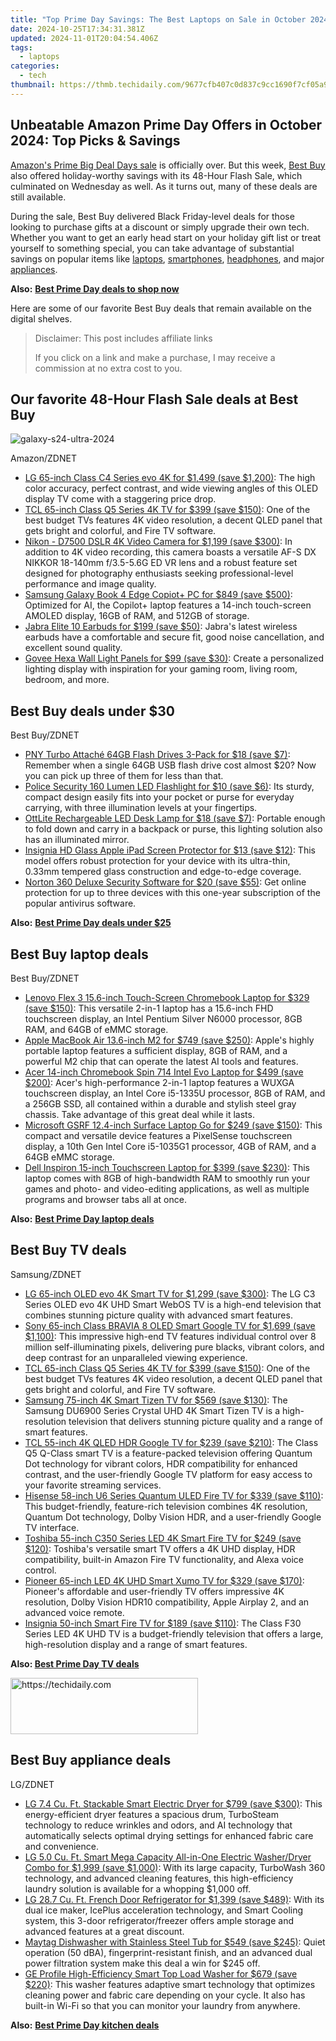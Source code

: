 ```yaml
---
title: "Top Prime Day Savings: The Best Laptops on Sale in October 2024 - Features, Reviews & More!"
date: 2024-10-25T17:34:31.381Z
updated: 2024-11-01T20:04:54.406Z
tags:
  - laptops
categories:
  - tech
thumbnail: https://thmb.techidaily.com/9677cfb407c0d837c9cc1690f7cf05a933d33e50ff1cbdb69343ac2f08c37cb1.jpg
---
```


## Unbeatable Amazon Prime Day Offers in October 2024: Top Picks & Savings

[Amazon's Prime Big Deal Days sale](https://www.zdnet.com/home-and-office/october-prime-day-2024-heres-everything-you-need-to-know/) is officially over. But this week, [Best Buy](https://shop-links.co/link/?url=https%3A%2F%2Fwww.bestbuy.com%2F&publisher_slug=itechdaily19598&exclusive=1) also offered holiday-worthy savings with its 48-Hour Flash Sale, which culminated on Wednesday as well. As it turns out, many of these deals are still available. 

During the sale, Best Buy delivered Black Friday-level deals for those looking to purchase gifts at a discount or simply upgrade their own tech. Whether you want to get an early head start on your holiday gift list or treat yourself to something special, you can take advantage of substantial savings on popular items like [laptops](https://www.zdnet.com/article/best-early-prime-day-laptop-deals-2024/), [smartphones](https://www.zdnet.com/article/best-early-prime-day-phone-deals/), [headphones](https://www.zdnet.com/article/best-prime-day-headphone-deals/), and major [appliances](https://www.zdnet.com/article/best-early-prime-day-kitchen-deals/). 

**Also:** [**Best Prime Day deals to shop now**](https://www.zdnet.com/article/best-early-amazon-prime-day-deals-2024/)

Here are some of our favorite Best Buy deals that remain available on the digital shelves.

>  Disclaimer: This post includes affiliate links
>
>  If you click on a link and make a purchase, I may receive a commission at no extra cost to you.
>

## Our favorite 48-Hour Flash Sale deals at Best Buy

![galaxy-s24-ultra-2024](https://www.zdnet.com/a/img/resize/01cdf104edbcfc2824d2887471bb859bd9300f88/2024/07/12/02e3a444-211a-4951-92d4-e777f151db7e/galaxy-s24-ultra-2024.jpg?auto=webp&width=1280)

Amazon/ZDNET

* [LG 65-inch Class C4 Series evo 4K for $1,499 (save $1,200)](https://shop-links.co/link/?url=https%3A%2F%2Fwww.bestbuy.com%2Fsite%2Flg-65-class-c4-series-oled-evo-4k-uhd-smart-webos-tv-2024%2F6578042.p%3FskuId%3D6578042&publisher%5Fslug=zdnet&article%5Fname=top%20best%20buy%20deals%20for%20october%20prime%20day%202024%3A%20still%20available&article%5Furl=https%3A%2F%2Fwww.zdnet.com%2Farticle%2Fbest-buy-prime-day-deals-2024-10-11%2F&exclusive=1&u1=zd-%5F%5FCOM%5FCLICK%5FID%5F%5F-dtp): The high color accuracy, perfect contrast, and wide viewing angles of this OLED display TV come with a staggering price drop.
* [TCL 65-inch Class Q5 Series 4K TV for $399 (save $150)](https://shop-links.co/link/?url=https%3A%2F%2Fwww.bestbuy.com%2Fsite%2Ftcl-65-class-q5-series-4k-uhd-hdr-pro-qled-smart-fire-tv-2024%2F6593220.p%3FskuId%3D6593220&publisher%5Fslug=zdnet&article%5Fname=top%20best%20buy%20deals%20for%20october%20prime%20day%202024%3A%20still%20available&article%5Furl=https%3A%2F%2Fwww.zdnet.com%2Farticle%2Fbest-buy-prime-day-deals-2024-10-11%2F&exclusive=1&u1=zd-%5F%5FCOM%5FCLICK%5FID%5F%5F-dtp): One of the best budget TVs features 4K video resolution, a decent QLED panel that gets bright and colorful, and Fire TV software.
* [Nikon - D7500 DSLR 4K Video Camera for $1,199 (save $300)](https://shop-links.co/link/?url=https%3A%2F%2Fwww.bestbuy.com%2Fsite%2Fnikon-d7500-dslr-4k-video-camera-with-af-s-dx-nikkor-18-140mm-f-3-5-5-6g-ed-vr-lens-black%2F5852910.p%3FskuId%3D5852910&publisher%5Fslug=zdnet&article%5Fname=top%20best%20buy%20deals%20for%20october%20prime%20day%202024%3A%20still%20available&article%5Furl=https%3A%2F%2Fwww.zdnet.com%2Farticle%2Fbest-buy-prime-day-deals-2024-10-11%2F&exclusive=1&u1=zd-%5F%5FCOM%5FCLICK%5FID%5F%5F-dtp): In addition to 4K video recording, this camera boasts a versatile AF-S DX NIKKOR 18-140mm f/3.5-5.6G ED VR lens and a robust feature set designed for photography enthusiasts seeking professional-level performance and image quality.
* [Samsung Galaxy Book 4 Edge Copiot+ PC for $849 (save $500)](https://shop-links.co/link/?url=https%3A%2F%2Fwww.bestbuy.com%2Fsite%2Fsamsung-galaxy-book4-edge-copilot-pc-14-amoled-touch-screen-laptop-snapdragon-x-elite-3-4ghz-16gb-memory-512gb-storage-sapphire-blue%2F6583789.p%3FskuId%3D6583789&publisher%5Fslug=zdnet&article%5Fname=top%20best%20buy%20deals%20for%20october%20prime%20day%202024%3A%20still%20available&article%5Furl=https%3A%2F%2Fwww.zdnet.com%2Farticle%2Fbest-buy-prime-day-deals-2024-10-11%2F&exclusive=1&u1=zd-%5F%5FCOM%5FCLICK%5FID%5F%5F-dtp): Optimized for AI, the Copilot+ laptop features a 14-inch touch-screen AMOLED display, 16GB of RAM, and 512GB of storage.
* [Jabra Elite 10 Earbuds for $199 (save $50)](https://shop-links.co/link/?url=https%3A%2F%2Fwww.bestbuy.com%2Fsite%2Fjabra-elite-10-dolby-atmos-true-wireless-in-ear-heaphones-titanium-black%2F6553257.p%3FskuId%3D6553257&publisher%5Fslug=zdnet&article%5Fname=top%20best%20buy%20deals%20for%20october%20prime%20day%202024%3A%20still%20available&article%5Furl=https%3A%2F%2Fwww.zdnet.com%2Farticle%2Fbest-buy-prime-day-deals-2024-10-11%2F&exclusive=1&u1=zd-%5F%5FCOM%5FCLICK%5FID%5F%5F-dtp): Jabra's latest wireless earbuds have a comfortable and secure fit, good noise cancellation, and excellent sound quality.
* [Govee Hexa Wall Light Panels for $99 (save $30)](https://shop-links.co/link/?url=https%3A%2F%2Fwww.bestbuy.com%2Fsite%2Fgovee-hexa-wall-light-panels-7-panels-multi%2F6503425.p%3FskuId%3D6503425&publisher%5Fslug=zdnet&article%5Fname=top%20best%20buy%20deals%20for%20october%20prime%20day%202024%3A%20still%20available&article%5Furl=https%3A%2F%2Fwww.zdnet.com%2Farticle%2Fbest-buy-prime-day-deals-2024-10-11%2F&exclusive=1&u1=zd-%5F%5FCOM%5FCLICK%5FID%5F%5F-dtp): Create a personalized lighting display with inspiration for your gaming room, living room, bedroom, and more.

## Best Buy deals under $30

Best Buy/ZDNET

* [PNY Turbo Attaché 64GB Flash Drives 3-Pack for $18 (save $7)](https://shop-links.co/link/?url=https%3A%2F%2Fwww.bestbuy.com%2Fsite%2Fpny-turbo-attache-3-64gb-usb-3-0-type-a-flash-drive-3-pack-silver%2F6488351.p%3FskuId%3D6488351&publisher%5Fslug=zdnet&article%5Fname=top%20best%20buy%20deals%20for%20october%20prime%20day%202024%3A%20still%20available&article%5Furl=https%3A%2F%2Fwww.zdnet.com%2Farticle%2Fbest-buy-prime-day-deals-2024-10-11%2F&exclusive=1&u1=zd-%5F%5FCOM%5FCLICK%5FID%5F%5F-dtp): Remember when a single 64GB USB flash drive cost almost $20? Now you can pick up three of them for less than that.
* [Police Security 160 Lumen LED Flashlight for $10 (save $6)](https://shop-links.co/link/?url=https%3A%2F%2Fwww.bestbuy.com%2Fsite%2Fpolice-security-160-lumen-led-flashlight-black%2F6351489.p%3FskuId%3D6351489&publisher%5Fslug=zdnet&article%5Fname=top%20best%20buy%20deals%20for%20october%20prime%20day%202024%3A%20still%20available&article%5Furl=https%3A%2F%2Fwww.zdnet.com%2Farticle%2Fbest-buy-prime-day-deals-2024-10-11%2F&exclusive=1&u1=zd-%5F%5FCOM%5FCLICK%5FID%5F%5F-dtp): Its sturdy, compact design easily fits into your pocket or purse for everyday carrying, with three illumination levels at your fingertips.
* [OttLite Rechargeable LED Desk Lamp for $18 (save $7)](https://shop-links.co/link/?url=https%3A%2F%2Fwww.bestbuy.com%2Fsite%2Fottlite-rechargeable-led-desk-lamp-with-lighted-mirror-white%2F6501791.p%3FskuId%3D6501791&publisher%5Fslug=zdnet&article%5Fname=top%20best%20buy%20deals%20for%20october%20prime%20day%202024%3A%20still%20available&article%5Furl=https%3A%2F%2Fwww.zdnet.com%2Farticle%2Fbest-buy-prime-day-deals-2024-10-11%2F&exclusive=1&u1=zd-%5F%5FCOM%5FCLICK%5FID%5F%5F-dtp): Portable enough to fold down and carry in a backpack or purse, this lighting solution also has an illuminated mirror.
* [Insignia HD Glass Apple iPad Screen Protector for $13 (save $12)](https://shop-links.co/link/?url=https%3A%2F%2Fwww.bestbuy.com%2Fsite%2Finsignia-hd-glass-screen-protector-for-apple-ipad-10-9-10th-gen-latest-model-clear%2F6516676.p%3FskuId%3D6516676&publisher%5Fslug=zdnet&article%5Fname=top%20best%20buy%20deals%20for%20october%20prime%20day%202024%3A%20still%20available&article%5Furl=https%3A%2F%2Fwww.zdnet.com%2Farticle%2Fbest-buy-prime-day-deals-2024-10-11%2F&exclusive=1&u1=zd-%5F%5FCOM%5FCLICK%5FID%5F%5F-dtp): This model offers robust protection for your device with its ultra-thin, 0.33mm tempered glass construction and edge-to-edge coverage.
* [Norton 360 Deluxe Security Software for $20 (save $55)](https://shop-links.co/link/?url=https%3A%2F%2Fwww.bestbuy.com%2Fsite%2Fnorton-360-deluxe-3-device-antivirus-internet-security-software-vpn-dark-web-monitoring-1-year-subscription-android-mac-os-windows-apple-ios-digital%2F6346689.p%3FskuId%3D6346689&publisher%5Fslug=zdnet&article%5Fname=top%20best%20buy%20deals%20for%20october%20prime%20day%202024%3A%20still%20available&article%5Furl=https%3A%2F%2Fwww.zdnet.com%2Farticle%2Fbest-buy-prime-day-deals-2024-10-11%2F&exclusive=1&u1=zd-%5F%5FCOM%5FCLICK%5FID%5F%5F-dtp): Get online protection for up to three devices with this one-year subscription of the popular antivirus software.

**Also:** [**Best Prime Day deals under $25**](https://www.zdnet.com/article/best-prime-day-deals-under-25-2024-10-07/)

## Best Buy laptop deals

Best Buy/ZDNET

* [Lenovo Flex 3 15.6-inch Touch-Screen Chromebook Laptop for $329 (save $150)](https://shop-links.co/link/?url=https%3A%2F%2Fwww.bestbuy.com%2Fsite%2Flenovo-flex-3-15-6-fhd-touch-screen-chromebook-laptop-pentium-silver-n6000-with-8gb-memory-64gb-emmc-abyss-blue%2F6531745.p%3FskuId%3D6531745&publisher%5Fslug=zdnet&article%5Fname=top%20best%20buy%20deals%20for%20october%20prime%20day%202024%3A%20still%20available&article%5Furl=https%3A%2F%2Fwww.zdnet.com%2Farticle%2Fbest-buy-prime-day-deals-2024-10-11%2F&exclusive=1&u1=zd-%5F%5FCOM%5FCLICK%5FID%5F%5F-dtp): This versatile 2-in-1 laptop has a 15.6-inch FHD touchscreen display, an Intel Pentium Silver N6000 processor, 8GB RAM, and 64GB of eMMC storage.
* [Apple MacBook Air 13.6-inch M2 for $749 (save $250)](https://shop-links.co/link/?url=https%3A%2F%2Fwww.bestbuy.com%2Fsite%2Fapple-macbook-air-13-6-laptop-m2-chip-built-for-apple-intelligence-8gb-memory-256gb-ssd-midnight%2F6509650.p%3FskuId%3D6509650&publisher%5Fslug=zdnet&article%5Fname=top%20best%20buy%20deals%20for%20october%20prime%20day%202024%3A%20still%20available&article%5Furl=https%3A%2F%2Fwww.zdnet.com%2Farticle%2Fbest-buy-prime-day-deals-2024-10-11%2F&exclusive=1&u1=zd-%5F%5FCOM%5FCLICK%5FID%5F%5F-dtp): Apple's highly portable laptop features a sufficient display, 8GB of RAM, and a powerful M2 chip that can operate the latest AI tools and features.
* [Acer 14-inch Chromebook Spin 714 Intel Evo Laptop for $499 (save $200)](https://shop-links.co/link/?url=https%3A%2F%2Fwww.bestbuy.com%2Fsite%2Facer-chromebook-spin-714-intel-evo-laptop-14-1610-wuxga-1920-x-1200-touch-intel-core-i5-1335u-8gb-ram-256gb-ssd-steel-gray%2F6541841.p%3FskuId%3D6541841&publisher%5Fslug=zdnet&article%5Fname=top%20best%20buy%20deals%20for%20october%20prime%20day%202024%3A%20still%20available&article%5Furl=https%3A%2F%2Fwww.zdnet.com%2Farticle%2Fbest-buy-prime-day-deals-2024-10-11%2F&exclusive=1&u1=zd-%5F%5FCOM%5FCLICK%5FID%5F%5F-dtp): Acer's high-performance 2-in-1 laptop features a WUXGA touchscreen display, an Intel Core i5-1335U processor, 8GB of RAM, and a 256GB SSD, all contained within a durable and stylish steel gray chassis. Take advantage of this great deal while it lasts.
* [Microsoft GSRF 12.4-inch Surface Laptop Go for $249 (save $150)](https://shop-links.co/link/?url=https%3A%2F%2Fwww.bestbuy.com%2Fsite%2Fmicrosoft-gsrf-surface-laptop-go-12-4-touch-screen-intel-10th-generation-core-i5-4gb-memory-64gb-emmc-platinum%2F6561106.p%3FskuId%3D6561106&publisher%5Fslug=zdnet&article%5Fname=top%20best%20buy%20deals%20for%20october%20prime%20day%202024%3A%20still%20available&article%5Furl=https%3A%2F%2Fwww.zdnet.com%2Farticle%2Fbest-buy-prime-day-deals-2024-10-11%2F&exclusive=1&u1=zd-%5F%5FCOM%5FCLICK%5FID%5F%5F-dtp): This compact and versatile device features a PixelSense touchscreen display, a 10th Gen Intel Core i5-1035G1 processor, 4GB of RAM, and a 64GB eMMC storage.
* [Dell Inspiron 15-inch Touchscreen Laptop for $399 (save $230)](https://shop-links.co/link/?url=https%3A%2F%2Fwww.bestbuy.com%2Fsite%2Fdell-inspiron-15-touch-screen-laptop-intel-core-i5-8gb-512gb-ssd-carbon-black%2F6573731.p%3FskuId%3D6573731&publisher%5Fslug=zdnet&article%5Fname=top%20best%20buy%20deals%20for%20october%20prime%20day%202024%3A%20still%20available&article%5Furl=https%3A%2F%2Fwww.zdnet.com%2Farticle%2Fbest-buy-prime-day-deals-2024-10-11%2F&exclusive=1&u1=zd-%5F%5FCOM%5FCLICK%5FID%5F%5F-dtp): This laptop comes with 8GB of high-bandwidth RAM to smoothly run your games and photo- and video-editing applications, as well as multiple programs and browser tabs all at once.

**Also:** [**Best Prime Day laptop deals**](https://www.zdnet.com/article/best-early-prime-day-laptop-deals-2024/)

## Best Buy TV deals

Samsung/ZDNET

* [LG 65-inch OLED evo 4K Smart TV for $1,299 (save $300)](https://shop-links.co/link/?url=https%3A%2F%2Fwww.bestbuy.com%2Fsite%2Flg-65-class-c3-series-oled-evo-4k-uhd-smart-webos-tv%2F6535929.p%3FskuId%3D6535929&publisher%5Fslug=zdnet&article%5Fname=top%20best%20buy%20deals%20for%20october%20prime%20day%202024%3A%20still%20available&article%5Furl=https%3A%2F%2Fwww.zdnet.com%2Farticle%2Fbest-buy-prime-day-deals-2024-10-11%2F&exclusive=1&u1=zd-%5F%5FCOM%5FCLICK%5FID%5F%5F-dtp): The LG C3 Series OLED evo 4K UHD Smart WebOS TV is a high-end television that combines stunning picture quality with advanced smart features.
* [Sony 65-inch Class BRAVIA 8 OLED Smart Google TV for $1,699 (save $1,100)](https://shop-links.co/link/?url=https%3A%2F%2Fwww.bestbuy.com%2Fsite%2Fsony-65-class-bravia-8-oled-4k-uhd-smart-google-tv-2024%2F6578577.p%3FskuId%3D6578577&publisher%5Fslug=zdnet&article%5Fname=top%20best%20buy%20deals%20for%20october%20prime%20day%202024%3A%20still%20available&article%5Furl=https%3A%2F%2Fwww.zdnet.com%2Farticle%2Fbest-buy-prime-day-deals-2024-10-11%2F&exclusive=1&u1=zd-%5F%5FCOM%5FCLICK%5FID%5F%5F-dtp): This impressive high-end TV features individual control over 8 million self-illuminating pixels, delivering pure blacks, vibrant colors, and deep contrast for an unparalleled viewing experience.
* [TCL 65-inch Class Q5 Series 4K TV for $399 (save $150)](https://shop-links.co/link/?url=https%3A%2F%2Fwww.bestbuy.com%2Fsite%2Ftcl-65-class-q5-series-4k-uhd-hdr-pro-qled-smart-fire-tv-2024%2F6593220.p%3FskuId%3D6593220&publisher%5Fslug=zdnet&article%5Fname=top%20best%20buy%20deals%20for%20october%20prime%20day%202024%3A%20still%20available&article%5Furl=https%3A%2F%2Fwww.zdnet.com%2Farticle%2Fbest-buy-prime-day-deals-2024-10-11%2F&exclusive=1&u1=zd-%5F%5FCOM%5FCLICK%5FID%5F%5F-dtp): One of the best budget TVs features 4K video resolution, a decent QLED panel that gets bright and colorful, and Fire TV software.
* [Samsung 75-inch 4K Smart Tizen TV for $569 (save $130)](https://shop-links.co/link/?url=https%3A%2F%2Fwww.bestbuy.com%2Fsite%2Fsamsung-75-class-du6900-series-crystal-uhd-4k-smart-tizen-tv%2F6584870.p%3FskuId%3D6584870&publisher%5Fslug=zdnet&article%5Fname=top%20best%20buy%20deals%20for%20october%20prime%20day%202024%3A%20still%20available&article%5Furl=https%3A%2F%2Fwww.zdnet.com%2Farticle%2Fbest-buy-prime-day-deals-2024-10-11%2F&exclusive=1&u1=zd-%5F%5FCOM%5FCLICK%5FID%5F%5F-dtp): The Samsung DU6900 Series Crystal UHD 4K Smart Tizen TV is a high-resolution television that delivers stunning picture quality and a range of smart features.
* [TCL 55-inch 4K QLED HDR Google TV for $239 (save $210)](https://shop-links.co/link/?url=https%3A%2F%2Fwww.bestbuy.com%2Fsite%2Ftcl-55-class-q5-q-class-4k-qled-hdr-smart-tv-with-google-tv%2F6551174.p%3FskuId%3D6551174&publisher%5Fslug=zdnet&article%5Fname=top%20best%20buy%20deals%20for%20october%20prime%20day%202024%3A%20still%20available&article%5Furl=https%3A%2F%2Fwww.zdnet.com%2Farticle%2Fbest-buy-prime-day-deals-2024-10-11%2F&exclusive=1&u1=zd-%5F%5FCOM%5FCLICK%5FID%5F%5F-dtp): The Class Q5 Q-Class smart TV is a feature-packed television offering Quantum Dot technology for vibrant colors, HDR compatibility for enhanced contrast, and the user-friendly Google TV platform for easy access to your favorite streaming services.
* [Hisense 58-inch U6 Series Quantum ULED Fire TV for $339 (save $110)](https://shop-links.co/link/?url=https%3A%2F%2Fwww.bestbuy.com%2Fsite%2Fhisense-58-class-u6-series-quantum-4k-uled-fire-tv-2023%2F6579985.p%3FskuId%3D6579985&publisher%5Fslug=zdnet&article%5Fname=top%20best%20buy%20deals%20for%20october%20prime%20day%202024%3A%20still%20available&article%5Furl=https%3A%2F%2Fwww.zdnet.com%2Farticle%2Fbest-buy-prime-day-deals-2024-10-11%2F&exclusive=1&u1=zd-%5F%5FCOM%5FCLICK%5FID%5F%5F-dtp): This budget-friendly, feature-rich television combines 4K resolution, Quantum Dot technology, Dolby Vision HDR, and a user-friendly Google TV interface.
* [Toshiba 55-inch C350 Series LED 4K Smart Fire TV for $249 (save $120)](https://shop-links.co/link/?url=https%3A%2F%2Fwww.bestbuy.com%2Fsite%2Ftoshiba-55-class-c350-series-led-4k-uhd-smart-fire-tv%2F6532120.p%3FskuId%3D6532120&publisher%5Fslug=zdnet&article%5Fname=top%20best%20buy%20deals%20for%20october%20prime%20day%202024%3A%20still%20available&article%5Furl=https%3A%2F%2Fwww.zdnet.com%2Farticle%2Fbest-buy-prime-day-deals-2024-10-11%2F&exclusive=1&u1=zd-%5F%5FCOM%5FCLICK%5FID%5F%5F-dtp): Toshiba's versatile smart TV offers a 4K UHD display, HDR compatibility, built-in Amazon Fire TV functionality, and Alexa voice control.
* [Pioneer 65-inch LED 4K UHD Smart Xumo TV for $329 (save $170)](https://shop-links.co/link/?url=https%3A%2F%2Fwww.bestbuy.com%2Fsite%2Fpioneer-65-class-led-4k-uhd-smart-xumo-tv%2F6546907.p%3FskuId%3D6546907&publisher%5Fslug=zdnet&article%5Fname=top%20best%20buy%20deals%20for%20october%20prime%20day%202024%3A%20still%20available&article%5Furl=https%3A%2F%2Fwww.zdnet.com%2Farticle%2Fbest-buy-prime-day-deals-2024-10-11%2F&exclusive=1&u1=zd-%5F%5FCOM%5FCLICK%5FID%5F%5F-dtp): Pioneer's affordable and user-friendly TV offers impressive 4K resolution, Dolby Vision HDR10 compatibility, Apple Airplay 2, and an advanced voice remote.
* [Insignia 50-inch Smart Fire TV for $189 (save $110)](https://shop-links.co/link/?url=https%3A%2F%2Fwww.bestbuy.com%2Fsite%2Finsignia-50-class-f30-series-led-4k-uhd-smart-fire-tv%2F6525240.p%3FskuId%3D6525240&publisher%5Fslug=zdnet&article%5Fname=top%20best%20buy%20deals%20for%20october%20prime%20day%202024%3A%20still%20available&article%5Furl=https%3A%2F%2Fwww.zdnet.com%2Farticle%2Fbest-buy-prime-day-deals-2024-10-11%2F&exclusive=1&u1=zd-%5F%5FCOM%5FCLICK%5FID%5F%5F-dtp): The Class F30 Series LED 4K UHD TV is a budget-friendly television that offers a large, high-resolution display and a range of smart features.

**Also: [Best Prime Day TV deals](https://www.zdnet.com/home-and-office/home-entertainment/best-prime-day-tv-deals-10-07-2024/)**

<!-- affiliate ads begin -->
<a href="https://aligracehair.sjv.io/c/5597632/1938716/19272" target="_top" id="1938716">
  <img src="//a.impactradius-go.com/display-ad/19272-1938716" border="0" alt="https://techidaily.com" width="300" height="90"/>
</a>
<img height="0" width="0" src="https://aligracehair.sjv.io/i/5597632/1938716/19272" style="position:absolute;visibility:hidden;" border="0" />
<!-- affiliate ads end -->

## Best Buy appliance deals

LG/ZDNET

* [LG 7.4 Cu. Ft. Stackable Smart Electric Dryer for $799 (save $300)](https://shop-links.co/link/?url=https%3A%2F%2Fwww.bestbuy.com%2Fsite%2Flg-7-4-cu-ft-stackable-smart-electric-dryer-with-steam-and-built-in-intelligence-white%2F6419627.p%3FskuId%3D6419627&publisher%5Fslug=zdnet&article%5Fname=top%20best%20buy%20deals%20for%20october%20prime%20day%202024%3A%20still%20available&article%5Furl=https%3A%2F%2Fwww.zdnet.com%2Farticle%2Fbest-buy-prime-day-deals-2024-10-11%2F&exclusive=1&u1=zd-%5F%5FCOM%5FCLICK%5FID%5F%5F-dtp): This energy-efficient dryer features a spacious drum, TurboSteam technology to reduce wrinkles and odors, and AI technology that automatically selects optimal drying settings for enhanced fabric care and convenience.
* [LG 5.0 Cu. Ft. Smart Mega Capacity All-in-One Electric Washer/Dryer Combo for $1,999 (save $1,000)](https://shop-links.co/link/?url=https%3A%2F%2Fwww.bestbuy.com%2Fsite%2Flg-5-0-cu-ft-he-smart-mega-capacity-all-in-one-electric-washer-dryer-washcombo-with-steam-and-ventless-inverter-heat-pump-black-steel%2F6568166.p%3FskuId%3D6568166&publisher%5Fslug=zdnet&article%5Fname=top%20best%20buy%20deals%20for%20october%20prime%20day%202024%3A%20still%20available&article%5Furl=https%3A%2F%2Fwww.zdnet.com%2Farticle%2Fbest-buy-prime-day-deals-2024-10-11%2F&exclusive=1&u1=zd-%5F%5FCOM%5FCLICK%5FID%5F%5F-dtp): With its large capacity, TurboWash 360 technology, and advanced cleaning features, this high-efficiency laundry solution is available for a whopping $1,000 off.
* [LG 28.7 Cu. Ft. French Door Refrigerator for $1,399 (save $489)](https://shop-links.co/link/?url=https%3A%2F%2Fwww.bestbuy.com%2Fsite%2Flg-28-7-cu-ft-3-door-french-door-refrigerator-with-ice-plus-stainless-steel%2F6522323.p%3FskuId%3D6522323&publisher%5Fslug=zdnet&article%5Fname=top%20best%20buy%20deals%20for%20october%20prime%20day%202024%3A%20still%20available&article%5Furl=https%3A%2F%2Fwww.zdnet.com%2Farticle%2Fbest-buy-prime-day-deals-2024-10-11%2F&exclusive=1&u1=zd-%5F%5FCOM%5FCLICK%5FID%5F%5F-dtp): With its dual ice maker, IcePlus acceleration technology, and Smart Cooling system, this 3-door refrigerator/freezer offers ample storage and advanced features at a great discount.
* [Maytag Dishwasher with Stainless Steel Tub for $549 (save $245)](https://shop-links.co/link/?url=https%3A%2F%2Fwww.bestbuy.com%2Fsite%2Fmaytag-24-front-control-built-in-dishwasher-with-stainless-steel-tub-dual-power-filtration-50-dba-stainless-steel%2F6420940.p%3FskuId%3D6420940&publisher%5Fslug=zdnet&article%5Fname=top%20best%20buy%20deals%20for%20october%20prime%20day%202024%3A%20still%20available&article%5Furl=https%3A%2F%2Fwww.zdnet.com%2Farticle%2Fbest-buy-prime-day-deals-2024-10-11%2F&exclusive=1&u1=zd-%5F%5FCOM%5FCLICK%5FID%5F%5F-dtp): Quiet operation (50 dBA), fingerprint-resistant finish, and an advanced dual power filtration system make this deal a win for $245 off.
* [GE Profile High-Efficiency Smart Top Load Washer for $679 (save $220)](https://shop-links.co/link/?url=https%3A%2F%2Fwww.bestbuy.com%2Fsite%2Fge-profile-5-0-cu-ft-high-efficiency-smart-top-load-washer-with-smarter-wash-technology-easier-reach-microban-technology-diamond-gray%2F6472680.p%3FskuId%3D6472680&publisher%5Fslug=zdnet&article%5Fname=top%20best%20buy%20deals%20for%20october%20prime%20day%202024%3A%20still%20available&article%5Furl=https%3A%2F%2Fwww.zdnet.com%2Farticle%2Fbest-buy-prime-day-deals-2024-10-11%2F&exclusive=1&u1=zd-%5F%5FCOM%5FCLICK%5FID%5F%5F-dtp): This washer features adaptive smart technology that optimizes cleaning power and fabric care depending on your cycle. It also has built-in Wi-Fi so that you can monitor your laundry from anywhere.

**Also:** [**Best Prime Day kitchen deals**](https://www.zdnet.com/home-and-office/kitchen-household/best-early-prime-day-kitchen-deals-2024-10-07/)

<!-- affiliate ads begin -->
<span id="1424528">
					<video width="864" height="1536" style="cursor:pointer"
           poster="//a.impactradius-go.com/display-clicktoplayimage/1424528.png"
           onclick="if(!this.playClicked){this.play();this.setAttribute('controls',true);this.playClicked=true;}">
	   <source src="//a.impactradius-go.com/display-ad/16446-1424528">
	   <img src="//a.impactradius-go.com/display-clicktoplayimage/1424528.png" style="border: none; height: 100%; width: 100%; object-fit: contain">
	</video>
	<div style="width:540px;text-align:center"><a href="javascript:window.open(decodeURIComponent('https%3A%2F%2Flaganoo.pxf.io%2Fc%2F5597632%2F1424528%2F16446'), '_blank');void(0);">Click here</a></div>
</span>
<img height="0" width="0" src="https://imp.pxf.io/i/5597632/1424528/16446" style="position:absolute;visibility:hidden;" border="0" />
<!-- affiliate ads end -->

## FAQs

<!-- affiliate ads begin -->
<a href="https://appsumo.8odi.net/c/5597632/2100529/7443" target="_top" id="2100529">
  <img src="//a.impactradius-go.com/display-ad/7443-2100529" border="0" alt="https://techidaily.com" width="728" height="90"/>
</a>
<img height="0" width="0" src="https://appsumo.8odi.net/i/5597632/2100529/7443" style="position:absolute;visibility:hidden;" border="0" />
<!-- affiliate ads end -->

### Does Best Buy price match Amazon Prime Day deals?

No. Best Buy's Price Match Guarantee does not apply to discounts that are exclusive to membership or loyalty programs offered by other retailers. Consequently, member-only events such as Amazon's October Prime Day are not eligible for price matching at Best Buy.

<!-- affiliate ads begin -->
<a href="https://aligracehair.sjv.io/c/5597632/1934288/19272" target="_top" id="1934288">
  <img src="//a.impactradius-go.com/display-ad/19272-1934288" border="0" alt="https://techidaily.com" width="300" height="90"/>
</a>
<img height="0" width="0" src="https://aligracehair.sjv.io/i/5597632/1934288/19272" style="position:absolute;visibility:hidden;" border="0" />
<!-- affiliate ads end -->

### How did we choose these Best Buy 48-Hour Flash Sale deals?

ZDNET only writes about deals we want to buy -- devices and products we desire, need, or would recommend. Our experts looked for deals that were at least 20% off (or are hardly ever on sale), using established price comparison tools and trackers to determine whether the deal is actually on sale and how frequently it drops. 

We also looked over customer reviews to find out what matters to real people who already own and use the deals we're recommending. Our recommendations may also be based on our own testing -- in addition to extensive research and comparison shopping. The goal is to deliver the most accurate advice to help you shop smarter. 

### What are the best October Prime Day 2024 deals?

ZDNET's experts are searching through Prime Day sales to find the best discounts by category. These are the best deals so far:

[Best October Prime Day deals](https://www.zdnet.com/article/best-amazon-prime-day-deals-2024-10-09/)  
[Best laptop deals](https://www.zdnet.com/article/best-prime-day-laptop-deals-2024-10-09/)  
[Best TV deals](https://www.zdnet.com/home-and-office/home-entertainment/best-prime-day-tv-deals-10-09-2024/)  
[Best phone deals](https://www.zdnet.com/article/best-prime-day-phone-deals-2024-10-09/)  
[Best tablet deals](https://www.zdnet.com/article/best-prime-day-tablet-deals-2024-10-09/)  
[Best Apple deals](https://www.zdnet.com/article/best-prime-day-apple-deals-2024-10-09/)  
[Best Samsung phone deals](https://www.zdnet.com/article/best-prime-day-samsung-phone-deals-2024-10-09/)  
[Best Fire TV deals](https://www.zdnet.com/home-and-office/home-entertainment/best-prime-day-fire-tv-deals-2024-10-09/)  
[Best Kindle deals](https://www.zdnet.com/article/best-prime-day-kindle-deals-10-09-2024/)  
[Best robot vacuum deals](https://www.zdnet.com/home-and-office/kitchen-household/best-prime-day-robot-vacuum-deals-2024-10-09/)  
[Best gaming deals](https://www.zdnet.com/home-and-office/home-entertainment/best-prime-day-gaming-deals-10-08-2024/)  
[Best Nintendo deals](https://www.zdnet.com/home-and-office/home-entertainment/best-prime-day-nintendo-switch-deals-10-09-2024/)  
[Best smartwatch and fitness tracker deals](https://www.zdnet.com/article/best-prime-day-smartwatch-and-fitness-tracker-deals-2024-10-09/)  
[Best monitor deals](https://www.zdnet.com/article/best-prime-day-monitor-deals-2024-10-8/)  
[Best headphone deals](https://www.zdnet.com/article/best-prime-day-headphone-deals-2024-10-09/)  
[Best kitchen deals](https://www.zdnet.com/home-and-office/kitchen-household/best-prime-day-kitchen-deals-2024-10-09/)  
[Best Echo device deals](https://www.zdnet.com/home-and-office/smart-home/best-prime-day-echo-device-deals-2024-10-09/)  
[Best security camera deals](https://www.zdnet.com/home-and-office/smart-home/best-prime-day-security-camera-deals-10-08/)  
[Best Ring deals](https://www.zdnet.com/home-and-office/smart-home/best-prime-day-ring-deals-10-08/)

You can also find the best October Prime Day deals by price:

[Best deals under $25](https://www.zdnet.com/article/best-prime-day-deals-under-25-2024-10-09/)  
[Best deals under $50](https://www.zdnet.com/article/best-prime-day-deals-under-50-2024-10-09/)  
[Best deals under $100](https://www.zdnet.com/article/best-prime-day-deals-under-100-2024-10-09/)

And the best deals from other retailers this week:

[Best anti-Prime Day deals from Walmart, Best Buy, and more](https://www.zdnet.com/article/best-anti-prime-day-deals-2024-10-09/)  
[Best Best Buy deals](https://www.zdnet.com/article/best-buy-prime-day-deals-2024-10-09/)  
[Walmart deals](https://www.zdnet.com/home-and-office/best-walmart-deals-2024-10-09/)

#### Our top Prime Day deals

[Best October Prime Day deals so far](https://www.zdnet.com/article/best-amazon-prime-day-deals-2024-10-10/ "Best October Prime Day deals so far")

[Best Prime Day laptop deals](https://www.zdnet.com/article/best-prime-day-laptop-deals-2024-10-10/ "Best Prime Day laptop deals")

[Best Prime Day tablet deals](https://www.zdnet.com/article/best-prime-day-tablet-deals-2024-10-10/ "Best Prime Day tablet deals")

[Best Prime Day Kindle deals](https://www.zdnet.com/article/best-prime-day-kindle-deals-10-10-2024/ "Best Prime Day Kindle deals")

* [Best October Prime Day deals so far](https://www.zdnet.com/article/best-amazon-prime-day-deals-2024-10-10/ "Best October Prime Day deals so far")
* [Best Prime Day laptop deals](https://www.zdnet.com/article/best-prime-day-laptop-deals-2024-10-10/ "Best Prime Day laptop deals")
* [Best Prime Day tablet deals](https://www.zdnet.com/article/best-prime-day-tablet-deals-2024-10-10/ "Best Prime Day tablet deals")
* [Best Prime Day Kindle deals](https://www.zdnet.com/article/best-prime-day-kindle-deals-10-10-2024/ "Best Prime Day Kindle deals")

<ins class="adsbygoogle"
     style="display:block"
     data-ad-format="autorelaxed"
     data-ad-client="ca-pub-7571918770474297"
     data-ad-slot="1223367746"></ins>

<ins class="adsbygoogle"
     style="display:block"
     data-ad-client="ca-pub-7571918770474297"
     data-ad-slot="8358498916"
     data-ad-format="auto"
     data-full-width-responsive="true"></ins>

<span class="atpl-alsoreadstyle">Also read:</span>
<div><ul>
<li><a href="https://facebook-record-videos.techidaily.com/new-infographic-social-video-marketing-tips-for-small-business/"><u>[New] [Infographic] Social Video Marketing Tips for Small Business</u></a></li>
<li><a href="https://tiktok-video-files.techidaily.com/updated-streamline-your-tiktok-creativity-how-to-upload-videos-seamlessly/"><u>[Updated] Streamline Your TikTok Creativity How to Upload Videos Seamlessly</u></a></li>
<li><a href="https://hardware-reviews.techidaily.com/1723341716627-approach/"><u>Approach</u></a></li>
<li><a href="https://win-answers.techidaily.com/enhancing-your-lost-ark-experience-solutions-to-the-fps-dip-problems/"><u>Enhancing Your Lost Ark Experience: Solutions to the FPS Dip Problems</u></a></li>
<li><a href="https://change-location.techidaily.com/how-to-stop-my-spouse-from-spying-on-my-apple-iphone-7-plus-drfone-by-drfone-virtual-ios/"><u>How to Stop My Spouse from Spying on My Apple iPhone 7 Plus | Dr.fone</u></a></li>
<li><a href="https://article-tips.techidaily.com/in-2024-why-is-my-photobooth-video-caught-in-a-loop/"><u>In 2024, Why Is My Photobooth Video Caught in a Loop?</u></a></li>
<li><a href="https://techtrends.techidaily.com/iphone-wont-connect-to-itunes-for-backup-here-are-the-solutions/"><u>IPhone Won't Connect to iTunes for Backup? Here Are the Solutions!</u></a></li>
<li><a href="https://hardware-reviews.techidaily.com/patriot-viper-vp4300-lite-4tb-ssd-analysis-big-storage-meets-affordable-pricing/"><u>Patriot Viper VP4300 Lite 4TB SSD Analysis - Big Storage Meets Affordable Pricing</u></a></li>
<li><a href="https://hardware-reviews.techidaily.com/pi52-icetower-plus-revolutionizes-raspberry-pi-5-cooling-efficiency-in-our-in-depth-review/"><u>Pi52 IceTower Plus Revolutionizes Raspberry Pi 5 Cooling Efficiency in Our In-Depth Review</u></a></li>
<li><a href="https://hardware-reviews.techidaily.com/toms-tech-the-ultimate-guide-to-cutting-edge-hardware/"><u>Tom's Tech: The Ultimate Guide to Cutting-Edge Hardware</u></a></li>
<li><a href="https://extra-tips.techidaily.com/transforming-rookie-marketers-into-pros-with-these-five-hacks/"><u>Transforming Rookie Marketers Into Pros with These Five Hacks</u></a></li>
<li><a href="https://win11.techidaily.com/transforming-the-look-of-windows-11s-basic-text-editor/"><u>Transforming the Look of Windows 11'S Basic Text Editor</u></a></li>
<li><a href="https://hardware-reviews.techidaily.com/ultimate-gameplay-experience-unleashed-in-depth-review-of-the-philips-49m2c8900-240hz-qd-oled-display/"><u>Ultimate Gameplay Experience Unleashed: In-Depth Review of the Philips 49M2C8900 - 240Hz QD-OLED Display</u></a></li>
<li><a href="https://hardware-reviews.techidaily.com/unveiling-the-power-expert-review-on-the-id-cooling-frozn-a62ebit-pro-series-for-enthusiasts/"><u>Unveiling the Power: Expert Review on the ID-Cooling Frozn A62ebit - Pro Series for Enthusiasts</u></a></li>
<li><a href="https://android-pokemon-go.techidaily.com/will-pokemon-go-ban-the-account-if-you-use-pgsharp-on-oppo-f25-pro-5g-drfone-by-drfone-virtual-android/"><u>Will Pokémon Go Ban the Account if You Use PGSharp On Oppo F25 Pro 5G | Dr.fone</u></a></li>
</ul></div>

